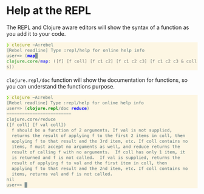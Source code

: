 # Help at the REPL
  The REPL and Clojure aware editors will show the syntax of a function as you add it to your code.

![Clojure REPL rebel readline - function signature help](/images/clojure-repl-rebel-readline-function-signature-help.png)

  `clojure.repl/doc` function will show the documentation for functions, so you can understand the functions purpose.

![Clojure REPL rebel readline - doc function showing a function docstring](/images/clojure-repl-repl-readline-doc-reduce.png)
